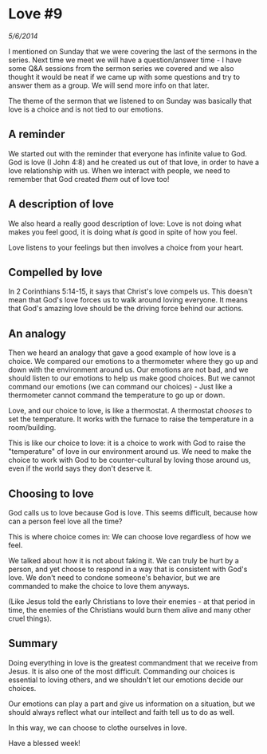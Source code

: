 # Love #9
*5/6/2014*

<!-- Let Love Lead -->

I mentioned on Sunday that we were covering the last of the sermons in the series.  Next time we meet we will have a question/answer time - I have some Q&A sessions from the sermon series we covered and we also thought it would be neat if we came up with some questions and try to answer them as a group.  We will send more info on that later.

 

The theme of the sermon that we listened to on Sunday was basically that love is a choice and is not tied to our emotions.

## A reminder
We started out with the reminder that everyone has infinite value to God.  God is love (I John 4:8) and he created us out of that love, in order to have a love relationship with us.  When we interact with people, we need to remember that God created *them* out of love too!

## A description of love
We also heard a really good description of love: Love is not doing what makes you feel good, it is doing what *is* good in spite of how you feel.

Love listens to your feelings but then involves a choice from your heart.

## Compelled by love
In 2 Corinthians 5:14-15, it says that Christ's love compels us.  This doesn't mean that God's love forces us to walk around loving everyone.  It means that God's amazing love should be the driving force behind our actions.

## An analogy
Then we heard an analogy that gave a good example of how love is a choice.  We compared our emotions to a thermometer where they go up and down with the environment around us.  Our emotions are not bad, and we should listen to our emotions to help us make good choices.  But we cannot command our emotions (we can command our choices) - Just like a thermometer cannot command the temperature to go up or down.

Love, and our choice to love, is like a thermostat.  A thermostat *chooses* to set the temperature.  It works with the furnace to raise the temperature in a room/building.  

This is like our choice to love: it is a choice to work with God to raise the "temperature" of love in our environment around us.  We need to make the choice to work with God to be counter-cultural by loving those around us, even if the world says they don't deserve it.

## Choosing to love
God calls us to love because God is love. This seems difficult, because how can a person feel love all the time? 

This is where choice comes in: We can choose love regardless of how we feel.  

We talked about how it is not about faking it.  We can truly be hurt by a person, and yet choose to respond in a way that is consistent with God's love.  We don't need to condone someone's behavior, but we are commanded to make the choice to love them anyways.  

(Like Jesus told the early Christians to love their enemies - at that period in time, the enemies of the Christians would burn them alive and many other cruel things).

## Summary
Doing everything in love is the greatest commandment that we receive from Jesus. It is also one of the most difficult. Commanding our choices is essential to loving others, and we shouldn't let our emotions decide our choices. 

Our emotions can play a part and give us information on a situation, but we should always reflect what our intellect and faith tell us to do as well. 

In this way, we can choose to clothe ourselves in love.

Have a blessed week!
